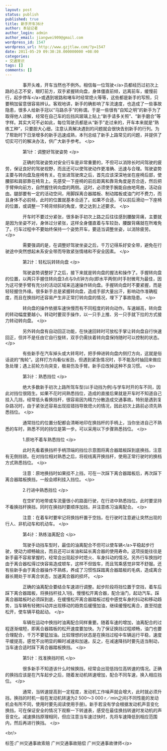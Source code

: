 ```yaml
---
layout: post
status: publish
published: true
title: 新手开车36计
author: 本站记者
author_login: admin
author_email: jiangwei909@gmail.com
wordpress_id: 1547
wordpress_url: http://www.gzjtlaw.com/?p=1547
date: 2011-05-29 09:30:28.000000000 +08:00
categories:
- 交通常识
tags: []
comments: []
---
```

<p><p>　　　　事开头难，开车当然也不例外。相信每一位<a>驾驶<&#47;a>员都经历过初次上路的忐忑不安，眼盯前方，双手紧握转向盘，身体僵直前倾，远离前车，缓慢前行，起步<a>停车<&#47;a>或遇到坡路和堵车时经常熄火等等，这些都是新手的写照，只要稍加留意很容易辨认。客观地讲，新手的确影响了车流速度，也造成了一些事故隐患，很多人给新手冠以&ldquo;马路杀手&rdquo;的称谓。于是一些很有&ldquo;自知之明&rdquo;的新手为了取得他人谅解，经常在自己车的后挡风玻璃上贴上&ldquo;新手请多关照&rdquo;、&ldquo;新手磨合&rdquo;等字样。其实大可不必如此，每位驾驶员都是从&ldquo;新手&rdquo;走过来的，开车本来就是&ldquo;熟练工种&rdquo;，只要胆大心细，注意认真解决遇到的问题就会很快告别新手的行列。为了帮助时下日渐增多的新手迅速成熟，本刊总结了新手上路常见的问题，并提供了切实可行的解决办法，供广大新手参考。 <&#47;p><p>　　　　第1计：调整好驾驶姿势 <&#47;p><p>　　　　正确的驾驶姿势对安全行车是非常重要的，不但可以消除长时间驾驶的疲劳，保证良好的驾驶视野，而且还可以使驾驶动作更准确、迅速与合理。驾驶姿势主要与转向盘及座椅有关。在坐进驾驶席之后，首先应该深深地坐在座椅后部，使腰部和肩部靠在椅背上。先感受一下座椅的前后距离和靠背角度是否合适，然后把手臂伸向前方，自然握住转向盘的两侧。这时，必须使手腕能自由地弯曲，活动自由。腿部要有一定的活动空间，用脚踩离合器踏板、制动踏板或油门时不费力，而且身体不必前倾，此时的位置就基本合适了。如果不合适，可以前后滑动一下座椅的位置，或调整一下椅背倾斜的角度，使之达到上述要求。 <&#47;p><p>　　　　开车时不要过分紧张，很多新手初次上路之后往往感到腰酸背痛，主要就是因为坐姿不对，身体过分紧张，这样全身僵直着与车较劲，腰酸背痛就在所难免了。行车过程中不要始终保持一个姿势开车，要适当调整坐姿，以消除疲劳。 <&#47;p><p>　　　　需要强调的是，在调整好驾驶坐姿之后，千万记得系好安全带，避免在行驶途中突然想起未系安全带而导致紧张情绪和不安全因素。 <&#47;p><p>　　　　第2计：轻松玩转转向盘 <&#47;p><p>　　　　驾驶姿势调整好了之后，接下来就是转向盘的握法和操作了。手握转向盘的位置，以两只手握住转向盘3点与9点钟方向(即水平两侧)时手肘微弯为最佳，因为这可使手臂有充分的活动区域来迅速操作转向盘。手握转向盘时不要紧握，而是轻轻握住外缘。很多新手总是紧握转向盘，造成手部大量出汗，影响动作准确程度，而且在换挡时还容易产生非正常打转向盘的情况，埋下了事故隐患。 <&#47;p><p>　　　　转向盘的操作依据车速快慢而有不同程度的转向动作。车速越高，转向盘的转动幅度要越小。转动时要双手操作，以一只手上推、另一只手就下拉的方式接力转动转向盘。 <&#47;p><p>　　　　另外转向盘有自动回正功能，在快速回转时可放松手掌让转向盘自行快速回正，但并不是任由它自行旋转，双手仍需扶着转向盘保持随时可以控制的状态。 <&#47;p><p>　　　　有些新手在汽车掉头或大转弯时，把手伸进转向盘内侧打方向，这就是俗话说的&ldquo;掏轮&rdquo;。这样打方向看似省劲，但遇到紧急情况时，手不能及时抽回来做应急处理；遇上前轮方向突变，极易伤及手臂。新手应改掉这种不良习惯。 <&#47;p><p>　　　　第3计：熟悉挡位 <&#47;p><p>　　　　绝大多数新手初次上路所驾车型(以手动挡为例)与学车时开的车不同，因此对挡位很陌生。如果不花时间熟悉挡位，造成的直接后果就是开车时不知道自己挂入几挡，经常低头看换挡杆，很容易因为精力分散造成交通事故。特别是遇到复杂路况时，由于紧张还容易出现挂错挡导致熄火的情况，因此初次上路前必须先熟悉挡位。 <&#47;p><p>　　　　通常挡位的位置分配都会清晰地印在换挡杆的手柄上，当你坐进自己不熟悉的车时，熟悉不同的挡位是第一步。可以采用以下步骤熟悉挡位。 <&#47;p><p>　　　　1.原地不着车熟悉挡位 <&#47;p><p>　　　　此时先看着换挡杆手柄顶端的挡位示意图将离合器踏板踩到底换挡，注意有无倒挡锁。在对挡位相对熟悉之后，将视线离开换挡杆，使用正常行驶时的换档方式熟悉挡位。 <&#47;p><p>　　　　注意：原地换挡时如果挂不上挡，可在一次踩下离合器踏板后，再次踩下离合器踏板换挡，一般会顺利挂入挡位。 <&#47;p><p>　　　　2.行进中熟悉挡位 <&#47;p><p>　　　　在空旷的地带或车流量很小的路面行驶，在行进中熟悉挡位。此时要坚持不看换挡杆换挡，同时在换挡时要顺序加挡，并注意练习油离配合。 <&#47;p><p>　　　　注意：在着车时要牢记将换挡杆置于空挡，在行驶时注意避让突然出现的行人、非机动车和机动车。 <&#47;p><p>　　　　第4计：熟练油离配合 <&#47;p><p>　　　　驾驶手动挡车型时，最佳的油离配合不但可以使<a>车辆<&#47;a>平稳起步行驶，使动力顺畅输出，而且还可以省油和延长离合器的使用寿命。这项技能往往是新手最不容易掌握的，经常会出现起步时熄火、车身抖动的情况。另外行车换挡时由于离合器松得过快容易造成顿车，这样不但毁车，而且驾乘感觉非常不舒服。还有些新手由于离合器操作不熟练，养成了习惯性踩踏离合器踏板的毛病，造成离合器长期处于半离合状态，加速离合器的损坏。 <&#47;p><p>　　　　正确的油离配合要结合车速进行调整。起步阶段将挡位置于空挡，着车后踩下离合器踏板，将换挡杆挂入1挡，慢慢松开离合器，配合油门，起动汽车。踩离合器踏板时必须踩到底，在缓慢松开离合器踏板过程中感觉车身的抖动和移动趋势，当车辆有轻微抖动并出现移动的趋势后缓慢加油，继续缓慢松离合，直至彻底松开，使车辆平稳起动。 <&#47;p><p>　　　　车辆在运动中换挡时油离配合同样重要。随着车速的增加，油离配合的过程逐渐缩短，即离合器踏板的松开速度要加快。为了保证换挡过程顺畅，油门也要合理配合，千万不要猛加油。比较理想的状态是在换挡过程中车辆运行平稳，速度平缓提高，感觉不出明显的瞬时减速和加速。反之，在减速降挡时要先适当制动，当车速合适时踩下离合器踏板换挡。 <&#47;p><p>　　　　第5计：找准换挡时机 <&#47;p><p>　　　　很多新手不知道该什么时候换挡，经常会出现低挡位高转速的情况。正确的换挡应该是在汽车起步之后，随着发动机转速增加，配合不同车速，换入相应挡位。 <&#47;p><p>　　　　通常，当转速提高到一定程度，发动机工作噪声就会增大，此时就必须升挡，换挡的时机一般在发动机转速为2 500～3 000 r／min之间(不同性能的发动机会有所不同，使用时要先阅读使用手册)。新手若没有学会根据发动机声音变化换挡，可在保证安全的情况下观察一下转速表，感受在最佳换挡转速时发动机的声音变化。减速换挡原理相同，但应注意当车速过快时，先将车速降低到相应范围内，然后再进行换挡。 <&#47;p><br&#47;><p>标签:广州交通事故索赔 广州交通事故赔偿 广州交通事故律师<&#47;p>
